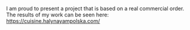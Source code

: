 I am proud to present a project that is based on a real commercial order. 
The results of my work can be seen here: https://cuisine.halynayampolska.com/
